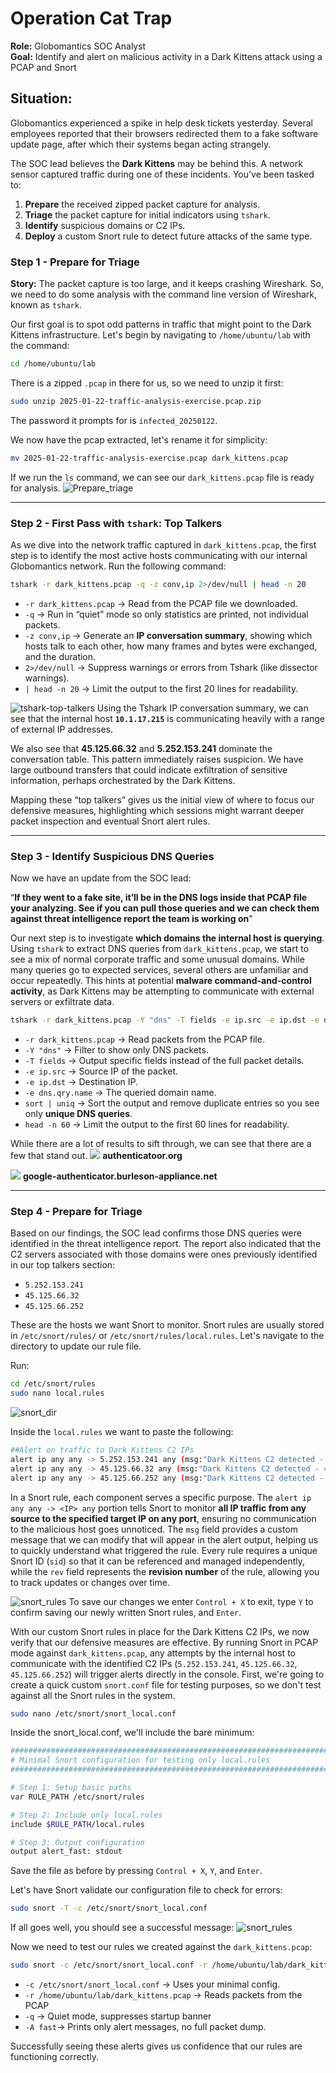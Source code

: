 # Operation Cat Trap 

**Role:** Globomantics SOC Analyst  
**Goal:** Identify and alert on malicious activity in a Dark Kittens attack using a PCAP and Snort

## Situation: 
Globomantics experienced a spike in help desk tickets yesterday. Several employees reported that their browsers redirected them to a fake software update page, after which their systems began acting strangely.

The SOC lead believes the **Dark Kittens** may be behind this. A network sensor captured traffic during one of these incidents. You’ve been tasked to:

1. **Prepare** the received zipped packet capture for analysis. 
2. **Triage** the packet capture for initial indicators using `tshark`.
3. **Identify** suspicious domains or C2 IPs.
4. **Deploy** a custom Snort rule to detect future attacks of the same type.

### **Step 1 - Prepare for Triage**

**Story:** The packet capture is too large, and it keeps crashing Wireshark. So, we need to do some analysis with the command line version of Wireshark, known as `tshark`. 

Our first goal is to spot odd patterns in traffic that might point to the Dark Kittens infrastructure. Let's begin by navigating to `/home/ubuntu/lab` with the command:
```bash
cd /home/ubuntu/lab
```

There is a zipped `.pcap` in there for us, so we need to unzip it first:
```bash
sudo unzip 2025-01-22-traffic-analysis-exercise.pcap.zip
```

The password it prompts for is `infected_20250122`. 

We now have the pcap extracted, let's rename it for simplicity:
```bash
mv 2025-01-22-traffic-analysis-exercise.pcap dark_kittens.pcap
```

If we run the `ls` command, we can see our `dark_kittens.pcap` file is ready for analysis. 
   ![Prepare_triage](Screenshots/1.png)

---
### **Step 2 - First Pass with `tshark`: Top Talkers**

As we dive into the network traffic captured in `dark_kittens.pcap`, the first step is to identify the most active hosts communicating with our internal Globomantics network. Run the following command:
```bash
tshark -r dark_kittens.pcap -q -z conv,ip 2>/dev/null | head -n 20
```

- `-r dark_kittens.pcap` ->  Read from the PCAP file we downloaded.
- `-q` ->  Run in “quiet” mode so only statistics are printed, not individual packets.
- `-z conv,ip` ->  Generate an **IP conversation summary**, showing which hosts talk to each other, how many frames and bytes were exchanged, and the duration.
- `2>/dev/null` ->  Suppress warnings or errors from Tshark (like dissector warnings).
- `| head -n 20` ->  Limit the output to the first 20 lines for readability.


![tshark-top-talkers](Screenshots/2.png)
Using the Tshark IP conversation summary, we can see that the internal host **`10.1.17.215`**  is communicating heavily with a range of external IP addresses.

We also see that **45.125.66.32** and **5.252.153.241** dominate the conversation table. This pattern immediately raises suspicion. We have large outbound transfers that could indicate exfiltration of sensitive information, perhaps orchestrated by the Dark Kittens. 

Mapping these “top talkers” gives us the initial view of where to focus our defensive measures, highlighting which sessions might warrant deeper packet inspection and eventual Snort alert rules.

---
### **Step 3 - Identify Suspicious DNS Queries**

Now we have an update from the SOC lead:

 “**If they went to a fake site, it’ll be in the DNS logs inside that PCAP file your analyzing. See if you can pull those queries and we can check them against threat intelligence report the team is working on**"

Our next step is to investigate **which domains the internal host is querying**. Using `tshark` to extract DNS queries from `dark_kittens.pcap`, we start to see a mix of normal corporate traffic and some unusual domains. While many queries go to expected services, several others are unfamiliar and occur repeatedly. This hints at potential **malware command-and-control activity**, as Dark Kittens may be attempting to communicate with external servers or exfiltrate data.

```bash
tshark -r dark_kittens.pcap -Y "dns" -T fields -e ip.src -e ip.dst -e dns.qry.name 2>/dev/null | sort | uniq | head -n 60
```

- `-r dark_kittens.pcap` ->  Read packets from the PCAP file.
- `-Y "dns"` ->  Filter to show only DNS packets.
- `-T fields` ->  Output specific fields instead of the full packet details.
- `-e ip.src` ->  Source IP of the packet.
- `-e ip.dst` ->  Destination IP.
- `-e dns.qry.name` ->  The queried domain name.
- `sort | uniq` ->  Sort the output and remove duplicate entries so you see only **unique DNS queries**.
- `head -n 60` ->  Limit the output to the first 60 lines for readability.

While there are a lot of results to sift through, we can see that there are a few that stand out. 
![](Screenshots/3.png)
**authenticatoor.org**

![](Screenshots/4.png)
**google-authenticator.burleson-appliance.net**

---
### **Step 4 - Prepare for Triage**

Based on our findings, the SOC lead confirms those DNS queries were identified in the threat intelligence report. The report also indicated that the C2 servers associated with those domains were ones previously identified in our top talkers section: 
- `5.252.153.241`
- `45.125.66.32`
- `45.125.66.252`

These are the hosts we want Snort to monitor. Snort rules are usually stored in `/etc/snort/rules/` or `/etc/snort/rules/local.rules`. Let's navigate to the directory to update our rule file. 

Run: 
```bash
cd /etc/snort/rules
sudo nano local.rules
```
![snort_dir](Screenshots/5.png)

Inside the `local.rules` we want to paste the following: 
```bash
##Alert on traffic to Dark Kittens C2 IPs
alert ip any any -> 5.252.153.241 any (msg:"Dark Kittens C2 detected - 5.252.153.241"; sid:1000001; rev:1;)
alert ip any any -> 45.125.66.32 any (msg:"Dark Kittens C2 detected - 45.125.66.32"; sid:1000002; rev:1;)
alert ip any any -> 45.125.66.252 any (msg:"Dark Kittens C2 detected - 45.125.66.252"; sid:1000003; rev:1;)
```
In a Snort rule, each component serves a specific purpose. The `alert ip any any -> <IP> any` portion tells Snort to monitor **all IP traffic from any source to the specified target IP on any port**, ensuring no communication to the malicious host goes unnoticed. The `msg` field provides a custom message that we can modify that will appear in the alert output, helping us to  quickly understand what triggered the rule. Every rule requires a unique Snort ID (`sid`) so that it can be referenced and managed independently, while the `rev` field represents the **revision number** of the rule, allowing you to track updates or changes over time. 


![snort_rules](Screenshots/6.png)
To save our changes we enter `Control + X` to exit, type `Y` to confirm saving our newly written Snort rules, and `Enter`.

With our custom Snort rules in place for the Dark Kittens C2 IPs, we now verify that our defensive measures are effective. By running Snort in PCAP mode against `dark_kittens.pcap`, any attempts by the internal host to communicate with the identified C2 IPs (`5.252.153.241`, `45.125.66.32`, `45.125.66.252`) will trigger alerts directly in the console. First, we're going to create a quick custom `snort.conf` file for testing purposes, so we don't test against all the Snort rules in the system.

```bash
sudo nano /etc/snort/snort_local.conf
```


Inside the snort_local.conf, we'll include the bare minimum:
```bash
###########################################################################
# Minimal Snort configuration for testing only local.rules
###########################################################################

# Step 1: Setup basic paths
var RULE_PATH /etc/snort/rules

# Step 2: Include only local.rules
include $RULE_PATH/local.rules

# Step 3: Output configuration
output alert_fast: stdout
```
Save the file as before by pressing `Control + X`, `Y`, and `Enter`. 


Let's have Snort validate our configuration file to check for errors:
```bash
sudo snort -T -c /etc/snort/snort_local.conf
```

If all goes well, you should see a successful message:
![snort_rules](Screenshots/7.png)

Now we need to test our rules we created against the `dark_kittens.pcap`:
```bash
sudo snort -c /etc/snort/snort_local.conf -r /home/ubuntu/lab/dark_kittens.pcap -q -A fast
```
- `-c /etc/snort/snort_local.conf` -> Uses your minimal config.
- `-r /home/ubuntu/lab/dark_kittens.pcap` -> Reads packets from the PCAP
- `-q` -> Quiet mode, suppresses startup banner
- `-A fast`-> Prints only alert messages, no full packet dump.


Successfully seeing these alerts gives us confidence that our rules are functioning correctly.
